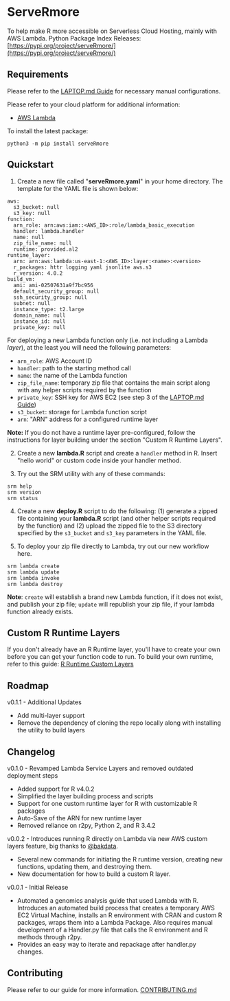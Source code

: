 # ServeRmore

To help make R more accessible on Serverless Cloud Hosting, mainly with AWS Lambda.
Python Package Index Releases: [https://pypi.org/project/serveRmore/](https://pypi.org/project/serveRmore/)

## Requirements

Please refer to the [LAPTOP.md Guide](LAPTOP.md) for necessary manual configurations.

Please refer to your cloud platform for additional information:
* [AWS Lambda](AWS.md)

To install the latest package:
```
python3 -m pip install serveRmore
```

## Quickstart

1. Create a new file called "**serveRmore.yaml**" in your home directory. The template for the YAML file is shown below:  

```
aws:
  s3_bucket: null
  s3_key: null
function:
  arn_role: arn:aws:iam::<AWS_ID>:role/lambda_basic_execution
  handler: lambda.handler
  name: null
  zip_file_name: null
  runtime: provided.al2
runtime_layer:
  arn: arn:aws:lambda:us-east-1:<AWS_ID>:layer:<name>:<version>
  r_packages: httr logging yaml jsonlite aws.s3 
  r_version: 4.0.2
build_vm:
  ami: ami-02507631a9f7bc956
  default_security_group: null
  ssh_security_group: null
  subnet: null
  instance_type: t2.large
  domain_name: null
  instance_id: null
  private_key: null
```

For deploying a new Lambda function only (i.e. not including a Lambda _layer_), at the least you will need the following parameters: 

* `arn_role`: AWS Account ID 
* `handler`: path to the starting method call
* `name`: the name of the Lambda function
* `zip_file_name`: temporary zip file that contains the main script along with any helper scripts required by the function
* `private_key`: SSH key for AWS EC2 (see step 3 of the [LAPTOP.md Guide](LAPTOP.md))
* `s3_bucket`: storage for Lambda function script
* `arn`: "ARN" address for a configured runtime layer 

**Note:** If you do not have a runtime layer pre-configured, follow the instructions for layer building under the section "Custom R Runtime Layers". 

2. Create a new **lambda.R** script and create a `handler` method in R.  Insert "hello world" or custom code inside your handler method.

3. Try out the SRM utility with any of these commands:

```
srm help
srm version
srm status
```

4. Create a new **deploy.R** script to do the following: (1) generate a zipped file containing your **lambda.R** script (and other helper scripts required by the function) and (2) upload the zipped file to the S3 directory specified by the `s3_bucket` and `s3_key` parameters in the YAML file. 

5. To deploy your zip file directly to Lambda, try out our new workflow here.
```
srm lambda create
srm lambda update
srm lambda invoke
srm lambda destroy
```

**Note**: `create` will establish a brand new Lambda function, if it does not exist, and publish your zip file;  `update` will republish your zip file, if your lambda function already exists.  

## Custom R Runtime Layers

If you don't already have an R Runtime layer, you'll have to create your own before you can get your function code to run. To build your own runtime, refer to this guide: [R Runtime Custom Layers](layers/README.md)

## Roadmap

v0.1.1 - Additional Updates
* Add multi-layer support
* Remove the dependency of cloning the repo locally along with installing the utility to build layers

## Changelog

v0.1.0 - Revamped Lambda Service Layers and removed outdated deployment steps

* Added support for R v4.0.2 
* Simplified the layer building process and scripts
* Support for one custom runtime layer for R with customizable R packages
* Auto-Save of the ARN for new runtime layer 
* Removed reliance on r2py, Python 2, and R 3.4.2

v0.0.2 - Introduces running R directly on Lambda via new AWS custom layers feature, big thanks to [@bakdata](https://github.com/bakdata).

* Several new commands for initiating the R runtime version, creating new functions, updating them, and destroying them.
* New documentation for how to build a custom R layer.

v0.0.1 - Initial Release

* Automated a genomics analysis guide that used Lambda with R.  Introduces an automated build process that creates a temporary AWS EC2 Virtual Machine, installs an R environment with CRAN and custom R packages, wraps them into a Lambda Package.  Also requires manual development of a Handler.py file that calls the R environment and R methods through r2py.
* Provides an easy way to iterate and repackage after handler.py changes.

## Contributing

Please refer to our guide for more information. [CONTRIBUTING.md](CONTRIBUTING.md)
